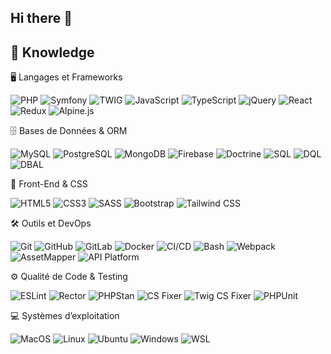 ## Hi there 👋


## 🔭 Knowledge

🖥️ Langages et Frameworks

![PHP](https://img.shields.io/badge/PHP-777BB4?style=for-the-badge&logo=php&logoColor=white)
![Symfony](https://img.shields.io/badge/Symfony-000000?style=for-the-badge&logo=symfony&logoColor=white)
![TWIG](https://img.shields.io/badge/Twig-8CBB00?style=for-the-badge&logo=twig&logoColor=white)
![JavaScript](https://img.shields.io/badge/JavaScript-F7DF1E?style=for-the-badge&logo=javascript&logoColor=black)
![TypeScript](https://img.shields.io/badge/TypeScript-007ACC?style=for-the-badge&logo=typescript&logoColor=white)
![jQuery](https://img.shields.io/badge/jQuery-0769AD?style=for-the-badge&logo=jquery&logoColor=white)
![React](https://img.shields.io/badge/React-61DAFB?style=for-the-badge&logo=react&logoColor=black)
![Redux](https://img.shields.io/badge/Redux-764ABC?style=for-the-badge&logo=redux&logoColor=white)
![Alpine.js](https://img.shields.io/badge/Alpine.js-77C1D2?style=for-the-badge&logo=alpine.js&logoColor=white)

🗄️ Bases de Données & ORM

![MySQL](https://img.shields.io/badge/MySQL-4479A1?style=for-the-badge&logo=mysql&logoColor=white)
![PostgreSQL](https://img.shields.io/badge/PostgreSQL-4169E1?style=for-the-badge&logo=postgresql&logoColor=white)
![MongoDB](https://img.shields.io/badge/MongoDB-47A248?style=for-the-badge&logo=mongodb&logoColor=white)
![Firebase](https://img.shields.io/badge/Firebase-FFCA28?style=for-the-badge&logo=firebase&logoColor=black)
![Doctrine](https://img.shields.io/badge/Doctrine-00758F?style=for-the-badge&logo=doctrine&logoColor=white)
![SQL](https://img.shields.io/badge/SQL-CC2927?style=for-the-badge&logo=microsoftsqlserver&logoColor=white)
![DQL](https://img.shields.io/badge/DQL-00758F?style=for-the-badge&logo=doctrine&logoColor=white)
![DBAL](https://img.shields.io/badge/DBAL-00758F?style=for-the-badge&logo=doctrine&logoColor=white)

🎨 Front-End & CSS

![HTML5](https://img.shields.io/badge/HTML5-E34F26?style=for-the-badge&logo=html5&logoColor=white)
![CSS3](https://img.shields.io/badge/CSS3-1572B6?style=for-the-badge&logo=css3&logoColor=white)
![SASS](https://img.shields.io/badge/SASS-CC6699?style=for-the-badge&logo=sass&logoColor=white)
![Bootstrap](https://img.shields.io/badge/Bootstrap-7952B3?style=for-the-badge&logo=bootstrap&logoColor=white)
![Tailwind CSS](https://img.shields.io/badge/Tailwind_CSS-38B2AC?style=for-the-badge&logo=tailwind-css&logoColor=white)

🛠️ Outils et DevOps

![Git](https://img.shields.io/badge/Git-F05032?style=for-the-badge&logo=git&logoColor=white)
![GitHub](https://img.shields.io/badge/GitHub-181717?style=for-the-badge&logo=github&logoColor=white)
![GitLab](https://img.shields.io/badge/GitLab-FCA121?style=for-the-badge&logo=gitlab&logoColor=white)
![Docker](https://img.shields.io/badge/Docker-2496ED?style=for-the-badge&logo=docker&logoColor=white)
![CI/CD](https://img.shields.io/badge/CI/CD-0088CC?style=for-the-badge&logo=githubactions&logoColor=white)
![Bash](https://img.shields.io/badge/Bash-4EAA25?style=for-the-badge&logo=gnubash&logoColor=white)
![Webpack](https://img.shields.io/badge/Webpack-8DD6F9?style=for-the-badge&logo=webpack&logoColor=black)
![AssetMapper](https://img.shields.io/badge/AssetMapper-333?style=for-the-badge&logo=webpack&logoColor=white)
![API Platform](https://img.shields.io/badge/API%20Platform-0088CC?style=for-the-badge&logo=apiplatform&logoColor=white)

⚙️ Qualité de Code & Testing

![ESLint](https://img.shields.io/badge/ESLint-4B32C3?style=for-the-badge&logo=eslint&logoColor=white)
![Rector](https://img.shields.io/badge/Rector-0A66C2?style=for-the-badge&logo=php&logoColor=white)
![PHPStan](https://img.shields.io/badge/PHPStan-4B32C3?style=for-the-badge&logo=php&logoColor=white)
![CS Fixer](https://img.shields.io/badge/CSFixer-EC1C24?style=for-the-badge&logo=php&logoColor=white)
![Twig CS Fixer](https://img.shields.io/badge/TwigCSFixer-8CBB00?style=for-the-badge&logo=twig&logoColor=white)
![PHPUnit](https://img.shields.io/badge/PHPUnit-4B32C3?style=for-the-badge&logo=php&logoColor=white)

💻 Systèmes d’exploitation

![MacOS](https://img.shields.io/badge/MacOS-000000?style=for-the-badge&logo=apple&logoColor=white)
![Linux](https://img.shields.io/badge/Linux-FCC624?style=for-the-badge&logo=linux&logoColor=black)
![Ubuntu](https://img.shields.io/badge/Ubuntu-E95420?style=for-the-badge&logo=ubuntu&logoColor=white)
![Windows](https://img.shields.io/badge/Windows-0078D6?style=for-the-badge&logo=windows&logoColor=white)
![WSL](https://img.shields.io/badge/WSL-4EAA25?style=for-the-badge&logo=linux&logoColor=white)

<!--
**3abkerim/3abkerim** is a ✨ _special_ ✨ repository because its `README.md` (this file) appears on your GitHub profile.

Here are some ideas to get you started:

- 🔭 I’m currently working on ...
- 🌱 I’m currently learning ...
- 👯 I’m looking to collaborate on ...
- 🤔 I’m looking for help with ...
- 💬 Ask me about ...
- 📫 How to reach me: ...
- 😄 Pronouns: ...
- ⚡ Fun fact: ...
-->
